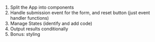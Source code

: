 1. Split the App into components
2. Handle submission event for the form, and reset button (just event handler functions)
3. Manage States (identify and add code)
4. Output results conditionally
5. Bonus: styling
